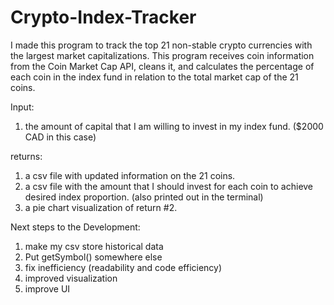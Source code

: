 # Crypto-Index-Tracker
I made this program to track the top 21 non-stable crypto currencies with the largest market capitalizations. This program receives coin information from the Coin Market Cap API, cleans it, and calculates the percentage of each coin in the index fund in relation to the total market cap of the 21 coins. 

Input: 
1. the amount of capital that I am willing to invest in my index fund. ($2000 CAD in this case)

returns: 
1. a csv file with updated information on the 21 coins.
2. a csv file with the amount that I should invest for each coin to achieve desired index proportion. (also printed out in the terminal)
3. a pie chart visualization of return #2.

Next steps to the Development:
1. make my csv store historical data
2. Put getSymbol() somewhere else
3. fix inefficiency (readability and code efficiency)
4. improved visualization
5. improve UI